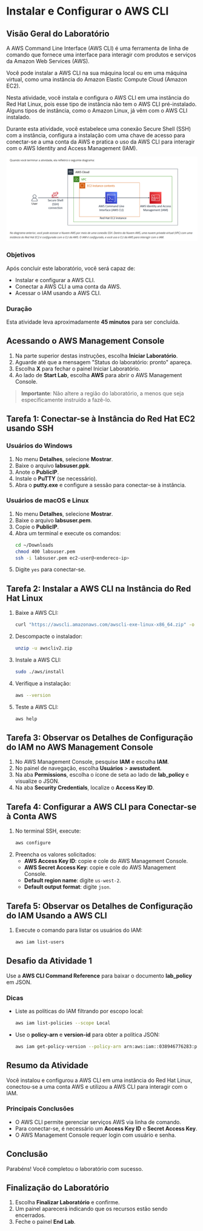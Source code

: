 # Instalar e Configurar o AWS CLI

## Visão Geral do Laboratório
A AWS Command Line Interface (AWS CLI) é uma ferramenta de linha de comando que fornece uma interface para interagir com produtos e serviços da Amazon Web Services (AWS).

Você pode instalar a AWS CLI na sua máquina local ou em uma máquina virtual, como uma instância do Amazon Elastic Compute Cloud (Amazon EC2).

Nesta atividade, você instala e configura o AWS CLI em uma instância do Red Hat Linux, pois esse tipo de instância não tem o AWS CLI pré-instalado. Alguns tipos de instância, como o Amazon Linux, já vêm com o AWS CLI instalado.

Durante esta atividade, você estabelece uma conexão Secure Shell (SSH) com a instância, configura a instalação com uma chave de acesso para conectar-se a uma conta da AWS e pratica o uso da AWS CLI para interagir com o AWS Identity and Access Management (IAM).

![Arquitetura inicial](https://github.com/ItaloRochaj/AWS-Command-Line-Interface-AWS-CLI-/blob/main/project%20image/Captura%20de%20tela%20de%202025-02-11%2009-42-42.png)

### Objetivos
Após concluir este laboratório, você será capaz de:
- Instalar e configurar a AWS CLI.
- Conectar a AWS CLI a uma conta da AWS.
- Acessar o IAM usando a AWS CLI.

### Duração
Esta atividade leva aproximadamente **45 minutos** para ser concluída.

## Acessando o AWS Management Console
1. Na parte superior destas instruções, escolha **Iniciar Laboratório**.
2. Aguarde até que a mensagem "Status do laboratório: pronto" apareça.
3. Escolha **X** para fechar o painel Iniciar Laboratório.
4. Ao lado de **Start Lab**, escolha **AWS** para abrir o AWS Management Console.

> **Importante**: Não altere a região do laboratório, a menos que seja especificamente instruído a fazê-lo.

## Tarefa 1: Conectar-se à Instância do Red Hat EC2 usando SSH

### Usuários do Windows
1. No menu **Detalhes**, selecione **Mostrar**.
2. Baixe o arquivo **labsuser.ppk**.
3. Anote o **PublicIP**.
4. Instale o **PuTTY** (se necessário).
5. Abra o **putty.exe** e configure a sessão para conectar-se à instância.

### Usuários de macOS e Linux
1. No menu **Detalhes**, selecione **Mostrar**.
2. Baixe o arquivo **labsuser.pem**.
3. Copie o **PublicIP**.
4. Abra um terminal e execute os comandos:
   ```bash
   cd ~/Downloads
   chmod 400 labsuser.pem
   ssh -i labsuser.pem ec2-user@<endereco-ip>
   ```
5. Digite `yes` para conectar-se.

## Tarefa 2: Instalar a AWS CLI na Instância do Red Hat Linux
1. Baixe a AWS CLI:
   ```bash
   curl "https://awscli.amazonaws.com/awscli-exe-linux-x86_64.zip" -o "awscliv2.zip"
   ```
2. Descompacte o instalador:
   ```bash
   unzip -u awscliv2.zip
   ```
3. Instale a AWS CLI:
   ```bash
   sudo ./aws/install
   ```
4. Verifique a instalação:
   ```bash
   aws --version
   ```
5. Teste a AWS CLI:
   ```bash
   aws help
   ```

## Tarefa 3: Observar os Detalhes de Configuração do IAM no AWS Management Console
1. No AWS Management Console, pesquise **IAM** e escolha **IAM**.
2. No painel de navegação, escolha **Usuários** > **awsstudent**.
3. Na aba **Permissions**, escolha o ícone de seta ao lado de **lab_policy** e visualize o JSON.
4. Na aba **Security Credentials**, localize o **Access Key ID**.

## Tarefa 4: Configurar a AWS CLI para Conectar-se à Conta AWS
1. No terminal SSH, execute:
   ```bash
   aws configure
   ```
2. Preencha os valores solicitados:
   - **AWS Access Key ID**: copie e cole do AWS Management Console.
   - **AWS Secret Access Key**: copie e cole do AWS Management Console.
   - **Default region name**: digite `us-west-2`.
   - **Default output format**: digite `json`.

## Tarefa 5: Observar os Detalhes de Configuração do IAM Usando a AWS CLI
1. Execute o comando para listar os usuários do IAM:
   ```bash
   aws iam list-users
   ```

## Desafio da Atividade 1
Use a **AWS CLI Command Reference** para baixar o documento **lab_policy** em JSON.

### Dicas
- Liste as políticas do IAM filtrando por escopo local:
  ```bash
  aws iam list-policies --scope Local
  ```
- Use o **policy-arn** e **version-id** para obter a política JSON:
  ```bash
  aws iam get-policy-version --policy-arn arn:aws:iam::038946776283:policy/lab_policy --version-id v1 > lab_policy.json
  ```

## Resumo da Atividade
Você instalou e configurou a AWS CLI em uma instância do Red Hat Linux, conectou-se a uma conta AWS e utilizou a AWS CLI para interagir com o IAM.

### Principais Conclusões
- O AWS CLI permite gerenciar serviços AWS via linha de comando.
- Para conectar-se, é necessário um **Access Key ID** e **Secret Access Key**.
- O AWS Management Console requer login com usuário e senha.

## Conclusão
Parabéns! Você completou o laboratório com sucesso.

## Finalização do Laboratório
1. Escolha **Finalizar Laboratório** e confirme.
2. Um painel aparecerá indicando que os recursos estão sendo encerrados.
3. Feche o painel **End Lab**.

